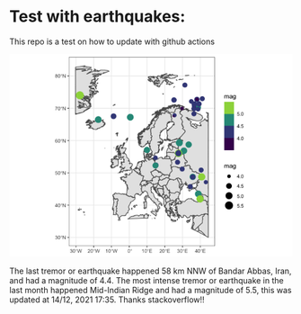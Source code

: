 <!-- README.md is generated from README.Rmd. Please edit that file -->

Test with earthquakes:
======================

This repo is a test on how to update with github actions

![](man/figures/README-unnamed-chunk-2-1.png)

The last tremor or earthquake happened 58 km NNW of Bandar Abbas, Iran,
and had a magnitude of 4.4. The most intense tremor or earthquake in the
last month happened Mid-Indian Ridge and had a magnitude of 5.5, this
was updated at 14/12, 2021 17:35. Thanks stackoverflow!!
